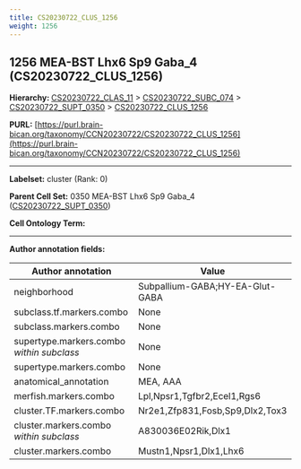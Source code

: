 ```yaml
---
title: CS20230722_CLUS_1256
weight: 1256
---
```

## 1256 MEA-BST Lhx6 Sp9 Gaba_4 (CS20230722_CLUS_1256)
<b>Hierarchy: </b>
[CS20230722_CLAS_11](../CS20230722_CLAS_11) >
[CS20230722_SUBC_074](../CS20230722_SUBC_074) >
[CS20230722_SUPT_0350](../CS20230722_SUPT_0350) >
[CS20230722_CLUS_1256](../CS20230722_CLUS_1256)

**PURL:** [https://purl.brain-bican.org/taxonomy/CCN20230722/CS20230722_CLUS_1256](https://purl.brain-bican.org/taxonomy/CCN20230722/CS20230722_CLUS_1256)

---


**Labelset:** cluster (Rank: 0)

**Parent Cell Set:** 0350 MEA-BST Lhx6 Sp9 Gaba_4 ([CS20230722_SUPT_0350](../CS20230722_SUPT_0350))



**Cell Ontology Term:** 

[MARKER GENES.]: #


---

[TRANSFERRED ANNOTATIONS.]: #


[AUTHOR ANNOTATION FIELDS.]: #


**Author annotation fields:**

| Author annotation | Value |
|-------------------|-------|
|neighborhood|Subpallium-GABA;HY-EA-Glut-GABA|
|subclass.tf.markers.combo|None|
|subclass.markers.combo|None|
|supertype.markers.combo _within subclass_|None|
|supertype.markers.combo|None|
|anatomical_annotation|MEA, AAA|
|merfish.markers.combo|Lpl,Npsr1,Tgfbr2,Ecel1,Rgs6|
|cluster.TF.markers.combo|Nr2e1,Zfp831,Fosb,Sp9,Dlx2,Tox3|
|cluster.markers.combo _within subclass_|A830036E02Rik,Dlx1|
|cluster.markers.combo|Mustn1,Npsr1,Dlx1,Lhx6|
